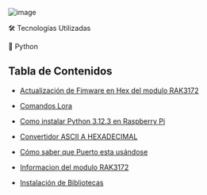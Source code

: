 
![image](https://github.com/user-attachments/assets/59239e73-0bf6-4189-9255-69a5199c9fc8)

🛠 Tecnologías Utilizadas

🐍 Python


## Tabla de Contenidos
- [Actualización de Fimware en Hex del modulo RAK3172](https://github.com/miguelvmonroy/Instrumented-Mooring-Location-Alert-SystemDesign/wiki/Actualizaci%C3%B3n-de-Fimware-en-Hex-del-modulo-RAK3172)

- [Comandos Lora](https://github.com/miguelvmonroy/Instrumented-Mooring-Location-Alert-SystemDesign/wiki/Comandos-Lora)

- [Como instalar Python 3.12.3 en Raspberry Pi](https://github.com/miguelvmonroy/Instrumented-Mooring-Location-Alert-SystemDesign/wiki/Como-instalar-Python-3.12.3-en-Raspberry-Pi)

- [Convertidor ASCII A HEXADECIMAL](https://github.com/miguelvmonroy/Instrumented-Mooring-Location-Alert-SystemDesign/wiki/Convertidor--ASCII-A-HEXADECIMAL)

- [Cómo saber que Puerto esta usándose](https://github.com/miguelvmonroy/Instrumented-Mooring-Location-Alert-SystemDesign/wiki/c%C3%B3mo-saber-que-Puerto-esta-us%C3%A1ndose)


- [Informacion del modulo RAK3172](https://github.com/miguelvmonroy/Instrumented-Mooring-Location-Alert-SystemDesign/wiki/Informacion-del-modulo-RAK3172)

- [Instalación de Bibliotecas](https://github.com/miguelvmonroy/Instrumented-Mooring-Location-Alert-SystemDesign/wiki/Instalaci%C3%B3n-de-Bibliotecas)
